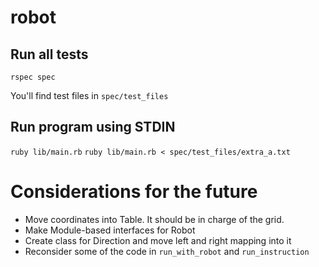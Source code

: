 # robot
## Run all tests
`rspec spec`

You'll find test files in `spec/test_files`

## Run program using STDIN
`ruby lib/main.rb`
`ruby lib/main.rb < spec/test_files/extra_a.txt`

# Considerations for the future
- Move coordinates into Table. It should be in charge of the grid.
- Make Module-based interfaces for Robot
- Create class for Direction and move left and right mapping into it
- Reconsider some of the code in `run_with_robot` and `run_instruction`
